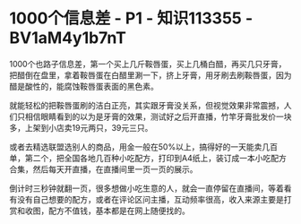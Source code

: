 # 1000个信息差 - P1 - 知识113355 - BV1aM4y1b7nT

1000个也路子信息差，第一个买上几斤鞍唇蛋，买上几桶白醋，再买几只牙膏，把醋倒在盘里，拿着鞍唇蛋在白醋里涮一下，挤上牙膏，用牙刷去刷鞍唇蛋，因为醋是酸性的，能腐蚀鞍唇蛋表面的黑色素。

就能轻松的把鞍唇蛋刷的洁白正亮，其实跟牙膏没关系，但视觉效果非常震撼，人们只相信眼睛看到的以为是牙膏的效果，测试好之后开直播，竹竿牙膏批发价一块多，上架到小店卖19元两只，39元三只。

或者去精选联盟选别人的商品，用金一般在50%以上，搞得好的一天能卖几百单，第二个，把全国各地几百种小吃配方，打印到A4纸上，装订成一本小吃配方合集，然后每天开直播，在直播间里一页一页的展示。

倒计时三秒钟就翻一页，很多想做小吃生意的人，就会一直停留在直播间，等着看有没有自己想要的配方，或者在评论区问主播，互动频率很高，收入来源主要是打赏和收图，配方不值钱，基本都是在网上随便找的。

